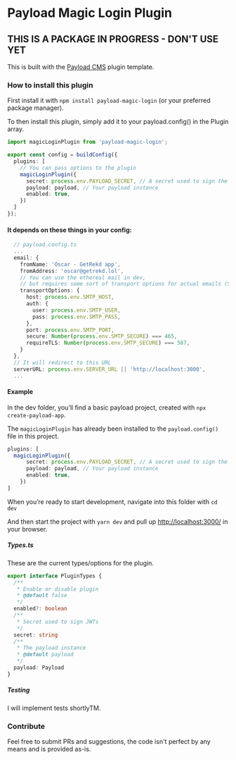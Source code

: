 # Payload Magic Login Plugin

## THIS IS A PACKAGE IN PROGRESS - DON'T USE YET

This is built with the [Payload CMS](https://payloadcms.com) plugin template.

### How to install this plugin

First install it with `npm install payload-magic-login` (or your preferred package manager).

To then install this plugin, simply add it to your payload.config() in the Plugin array.

```ts
import magicLoginPlugin from 'payload-magic-login';

export const config = buildConfig({
  plugins: [
    // You can pass options to the plugin
    magicLoginPlugin({
      secret: process.env.PAYLOAD_SECRET, // A secret used to sign the JWTs
      payload: payload, // Your payload instance
      enabled: true, 
    })
  ]
});
```

#### It depends on these things in your config:

```ts
  // payload.config.ts
  ...
  email: {
    fromName: 'Oscar - GetRekd app',
    fromAddress: 'oscar@getrekd.lol',
    // You can use the ethereal mail in dev, 
    // but requires some sort of transport options for actual emails (See Payload Docs)
    transportOptions: {
      host: process.env.SMTP_HOST,
      auth: {
        user: process.env.SMTP_USER,
        pass: process.env.SMTP_PASS,
      },
      port: process.env.SMTP_PORT,
      secure: Number(process.env.SMTP_SECURE) === 465,
      requireTLS: Number(process.env.SMTP_SECURE) === 587,
    }
  },
  // It will redirect to this URL
  serverURL: process.env.SERVER_URL || 'http://localhost:3000',
  ...
```

#### Example

In the dev folder, you’ll find a basic payload project, created with `npx create-payload-app`.

The `magicLoginPlugin` has already been installed to the `payload.config()` file in this project.

```ts
plugins: [
  magicLoginPlugin({
      secret: process.env.PAYLOAD_SECRET, // A secret used to sign the JWTs
      payload: payload, // Your payload instance
      enabled: true, 
    })
]
```

When you’re ready to start development, navigate into this folder with `cd dev`

And then start the project with `yarn dev` and pull up [http://localhost:3000/](http://localhost:3000/) in your browser.


##### Types.ts

These are the current types/options for the plugin.

```ts
export interface PluginTypes {
  /**
   * Enable or disable plugin
   * @default false
   */
  enabled?: boolean
  /**
   * Secret used to sign JWTs
   */
  secret: string
  /**
   * The payload instance
   * @default payload
   */
  payload: Payload
}
```

##### Testing

I will implement tests shortlyTM.


### Contribute

Feel free to submit PRs and suggestions, the code isn't perfect by any means and is provided as-is. 